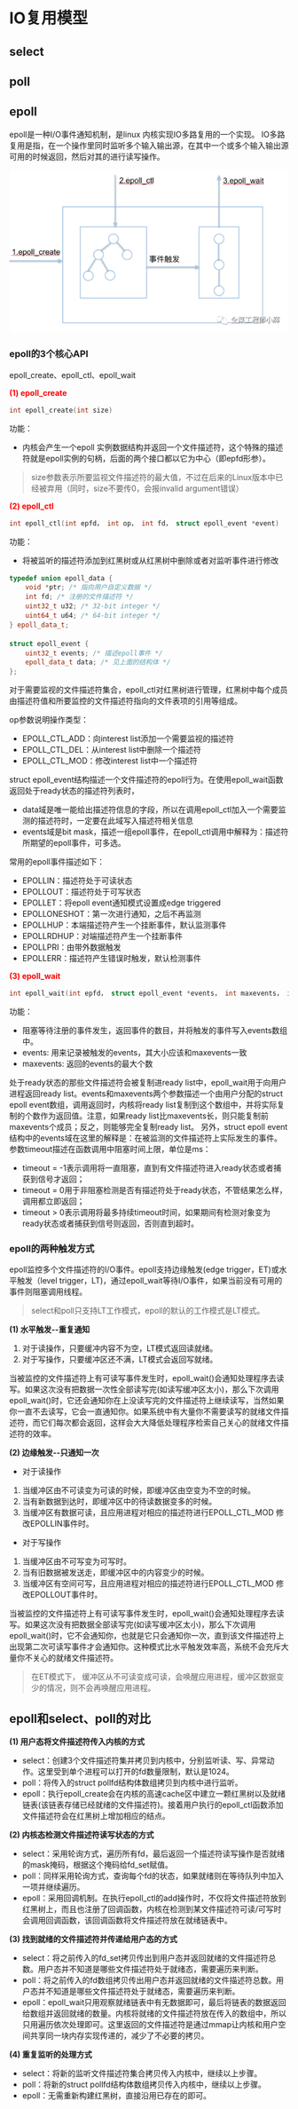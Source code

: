 # IO复用模型

## select

## poll

## epoll

epoll是一种I/O事件通知机制，是linux 内核实现IO多路复用的一个实现。 IO多路复用是指，在一个操作里同时监听多个输入输出源，在其中一个或多个输入输出源可用的时候返回，然后对其的进行读写操作。

![img](.\网络编程.assets\pn7qpmo79b.png)

### epoll的3个核心API

epoll_create、epoll_ctl、epoll_wait

<font color=red>**(1) epoll_create**</font>

```cpp
int epoll_create(int size)
```

功能：

- 内核会产生一个epoll 实例数据结构并返回一个文件描述符，这个特殊的描述符就是epoll实例的句柄，后面的两个接口都以它为中心（即epfd形参）。

> size参数表示所要监视文件描述符的最大值，不过在后来的Linux版本中已经被弃用（同时，size不要传0，会报invalid argument错误）

<font color=red>**(2) epoll_ctl**</font>

```cpp
int epoll_ctl(int epfd， int op， int fd， struct epoll_event *event)
```

功能：

- 将被监听的描述符添加到红黑树或从红黑树中删除或者对监听事件进行修改

```cpp
typedef union epoll_data {
    void *ptr; /* 指向用户自定义数据 */
    int fd; /* 注册的文件描述符 */
    uint32_t u32; /* 32-bit integer */
    uint64_t u64; /* 64-bit integer */
} epoll_data_t;

struct epoll_event {
    uint32_t events; /* 描述epoll事件 */
    epoll_data_t data; /* 见上面的结构体 */
};
```

对于需要监视的文件描述符集合，epoll_ctl对红黑树进行管理，红黑树中每个成员由描述符值和所要监控的文件描述符指向的文件表项的引用等组成。

op参数说明操作类型：

- EPOLL_CTL_ADD：向interest list添加一个需要监视的描述符
- EPOLL_CTL_DEL：从interest list中删除一个描述符
- EPOLL_CTL_MOD：修改interest list中一个描述符

struct epoll_event结构描述一个文件描述符的epoll行为。在使用epoll_wait函数返回处于ready状态的描述符列表时，

- data域是唯一能给出描述符信息的字段，所以在调用epoll_ctl加入一个需要监测的描述符时，一定要在此域写入描述符相关信息
- events域是bit mask，描述一组epoll事件，在epoll_ctl调用中解释为：描述符所期望的epoll事件，可多选。

常用的epoll事件描述如下：

- EPOLLIN：描述符处于可读状态
- EPOLLOUT：描述符处于可写状态
- EPOLLET：将epoll event通知模式设置成edge triggered
- EPOLLONESHOT：第一次进行通知，之后不再监测
- EPOLLHUP：本端描述符产生一个挂断事件，默认监测事件
- EPOLLRDHUP：对端描述符产生一个挂断事件
- EPOLLPRI：由带外数据触发
- EPOLLERR：描述符产生错误时触发，默认检测事件

<font color=red>**(3) epoll_wait**</font>

```cpp
int epoll_wait(int epfd， struct epoll_event *events， int maxevents， int timeout)
```

功能：

- 阻塞等待注册的事件发生，返回事件的数目，并将触发的事件写入events数组中。
- events: 用来记录被触发的events，其大小应该和maxevents一致
- maxevents: 返回的events的最大个数

处于ready状态的那些文件描述符会被复制进ready list中，epoll_wait用于向用户进程返回ready list。events和maxevents两个参数描述一个由用户分配的struct epoll event数组，调用返回时，内核将ready list复制到这个数组中，并将实际复制的个数作为返回值。注意，如果ready list比maxevents长，则只能复制前maxevents个成员；反之，则能够完全复制ready list。 另外，struct epoll event结构中的events域在这里的解释是：在被监测的文件描述符上实际发生的事件。 参数timeout描述在函数调用中阻塞时间上限，单位是ms：

- timeout = -1表示调用将一直阻塞，直到有文件描述符进入ready状态或者捕获到信号才返回；
- timeout = 0用于非阻塞检测是否有描述符处于ready状态，不管结果怎么样，调用都立即返回；
- timeout > 0表示调用将最多持续timeout时间，如果期间有检测对象变为ready状态或者捕获到信号则返回，否则直到超时。

### epoll的两种触发方式

epoll监控多个文件描述符的I/O事件。epoll支持边缘触发(edge trigger，ET)或水平触发（level trigger，LT)，通过epoll_wait等待I/O事件，如果当前没有可用的事件则阻塞调用线程。

> select和poll只支持LT工作模式，epoll的默认的工作模式是LT模式。

**(1) 水平触发--重复通知**

1. 对于读操作，只要缓冲内容不为空，LT模式返回读就绪。
2. 对于写操作，只要缓冲区还不满，LT模式会返回写就绪。

当被监控的文件描述符上有可读写事件发生时，epoll_wait()会通知处理程序去读写。如果这次没有把数据一次性全部读写完(如读写缓冲区太小)，那么下次调用 epoll_wait()时，它还会通知你在上没读写完的文件描述符上继续读写，当然如果你一直不去读写，它会一直通知你。如果系统中有大量你不需要读写的就绪文件描述符，而它们每次都会返回，这样会大大降低处理程序检索自己关心的就绪文件描述符的效率。

**(2) 边缘触发--只通知一次**

- 对于读操作

1. 当缓冲区由不可读变为可读的时候，即缓冲区由空变为不空的时候。
2. 当有新数据到达时，即缓冲区中的待读数据变多的时候。
3. 当缓冲区有数据可读，且应用进程对相应的描述符进行EPOLL_CTL_MOD 修改EPOLLIN事件时。

- 对于写操作

1. 当缓冲区由不可写变为可写时。
2. 当有旧数据被发送走，即缓冲区中的内容变少的时候。
3. 当缓冲区有空间可写，且应用进程对相应的描述符进行EPOLL_CTL_MOD 修改EPOLLOUT事件时。

当被监控的文件描述符上有可读写事件发生时，epoll_wait()会通知处理程序去读写。如果这次没有把数据全部读写完(如读写缓冲区太小)，那么下次调用epoll_wait()时，它不会通知你，也就是它只会通知你一次，直到该文件描述符上出现第二次可读写事件才会通知你。这种模式比水平触发效率高，系统不会充斥大量你不关心的就绪文件描述符。

> 在ET模式下， 缓冲区从不可读变成可读，会唤醒应用进程，缓冲区数据变少的情况，则不会再唤醒应用进程。

## epoll和select、poll的对比

**(1) 用户态将文件描述符传入内核的方式**

- select：创建3个文件描述符集并拷贝到内核中，分别监听读、写、异常动作。这里受到单个进程可以打开的fd数量限制，默认是1024。
- poll：将传入的struct pollfd结构体数组拷贝到内核中进行监听。
- epoll：执行epoll_create会在内核的高速cache区中建立一颗红黑树以及就绪链表(该链表存储已经就绪的文件描述符)。接着用户执行的epoll_ctl函数添加文件描述符会在红黑树上增加相应的结点。

**(2) 内核态检测文件描述符读写状态的方式**

- select：采用轮询方式，遍历所有fd，最后返回一个描述符读写操作是否就绪的mask掩码，根据这个掩码给fd_set赋值。
- poll：同样采用轮询方式，查询每个fd的状态，如果就绪则在等待队列中加入一项并继续遍历。
- epoll：采用回调机制。在执行epoll_ctl的add操作时，不仅将文件描述符放到红黑树上，而且也注册了回调函数，内核在检测到某文件描述符可读/可写时会调用回调函数，该回调函数将文件描述符放在就绪链表中。

**(3) 找到就绪的文件描述符并传递给用户态的方式**

- select：将之前传入的fd_set拷贝传出到用户态并返回就绪的文件描述符总数。用户态并不知道是哪些文件描述符处于就绪态，需要遍历来判断。
- poll：将之前传入的fd数组拷贝传出用户态并返回就绪的文件描述符总数。用户态并不知道是哪些文件描述符处于就绪态，需要遍历来判断。
- epoll：epoll_wait只用观察就绪链表中有无数据即可，最后将链表的数据返回给数组并返回就绪的数量。内核将就绪的文件描述符放在传入的数组中，所以只用遍历依次处理即可。这里返回的文件描述符是通过mmap让内核和用户空间共享同一块内存实现传递的，减少了不必要的拷贝。

**(4) 重复监听的处理方式**

- select：将新的监听文件描述符集合拷贝传入内核中，继续以上步骤。
- poll：将新的struct pollfd结构体数组拷贝传入内核中，继续以上步骤。
- epoll：无需重新构建红黑树，直接沿用已存在的即可。